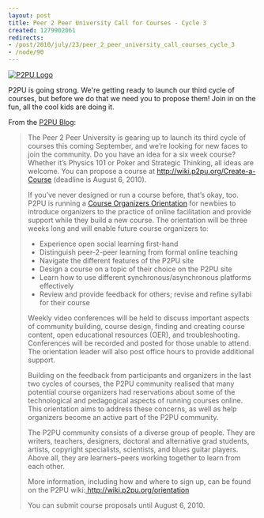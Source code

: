 ```yaml
--- 
layout: post
title: Peer 2 Peer University Call for Courses - Cycle 3
created: 1279902061
redirects:
- /post/2010/july/23/peer_2_peer_university_call_courses_cycle_3
- /node/90
---
```

<a href="http://www.flickr.com/photos/johndbritton/4688979186/"><img src="http://farm2.static.flickr.com/1308/4688979186_baf9401e14.jpg" alt="P2PU Logo" /></a>
<p>P2PU is going strong. We're getting ready to launch our third cycle of courses, but before we do that we need you to propose them! Join in on the fun, all the cool kids are doing it.</p>

<p>From the <a href="http://blogs.p2pu.org/blog/2010/07/23/p2pu-call-for-courses/">P2PU Blog</a>:</p>

<blockquote>
<p>The  Peer 2 Peer University is gearing up to launch its third cycle of  courses this coming September, and we’re looking for new faces to join  the community. Do you have an idea for a six week course? Whether it’s  Physics 101 or Poker and Strategic Thinking, all ideas are welcome. You  can propose a course at <a href="http://wiki.p2pu.org/Create-a-Course">http://wiki.p2pu.org/Create-a-Course</a> (deadline  is August 6, 2010).</p> 

<p>If you’ve never designed or run a course before, that’s okay, too. P2PU is running a <a href="http://wiki.p2pu.org/orientation">Course Organizers Orientation</a> for newbies to introduce organizers  to the practice of online facilitation and provide support while they  build a new course. The orientation will be three weeks long and will  enable future course organizers to:</p> 

<ul> 
<li>Experience open social learning first-hand</li> 
<li>Distinguish peer-2-peer learning from formal online teaching</li> 
<li>Navigate the different features of the P2PU site</li> 
<li>Design a course on a topic of their choice on the P2PU site</li> 
<li>Learn how to use different synchronous/asynchronous platforms effectively</li> 
<li>Review and provide feedback for others; revise and refine syllabi for their course</li> 
</ul>

<p>Weekly  video conferences will be held to discuss important aspects of  community building, course design, finding and creating course content,  open educational resources (OER), and troubleshooting. Conferences will  be recorded and posted for those unable to attend. The orientation  leader will also post office hours to provide additional support.</p> 

<p>Building  on the feedback from participants and organizers in the last two cycles  of courses, the P2PU community realised that many potential course  organizers had reservations about some of the technological and  pedagogical aspects of running courses online. This orientation aims to  address these concerns, as well as help organizers become an active part  of the P2PU community.</p> 

<p>The  P2PU community consists of a diverse group of people. They are writers,  teachers, designers, doctoral and alternative grad students, artists,  copyright specialists, scientists, and blues guitar players. Above all,  they are learners–peers working together to learn from each other.</p> 

<p>More information, including how and where to sign up, can be found on the P2PU wiki:<a href="http://archive.p2pu.org/orientation"> </a><a href="http://wiki.p2pu.org/orientation">http://wiki.p2pu.org/orientation</a></p>

<p>You can submit course proposals until August 6, 2010.</p>
</blockquote>
